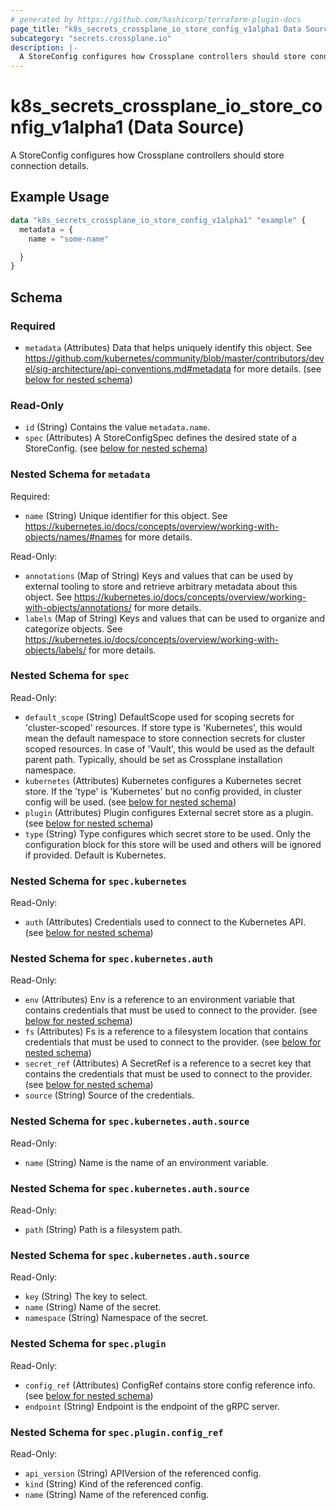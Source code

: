 ```yaml
---
# generated by https://github.com/hashicorp/terraform-plugin-docs
page_title: "k8s_secrets_crossplane_io_store_config_v1alpha1 Data Source - terraform-provider-k8s"
subcategory: "secrets.crossplane.io"
description: |-
  A StoreConfig configures how Crossplane controllers should store connection details.
---
```


# k8s_secrets_crossplane_io_store_config_v1alpha1 (Data Source)

A StoreConfig configures how Crossplane controllers should store connection details.

## Example Usage

```terraform
data "k8s_secrets_crossplane_io_store_config_v1alpha1" "example" {
  metadata = {
    name = "some-name"

  }
}
```

<!-- schema generated by tfplugindocs -->
## Schema

### Required

- `metadata` (Attributes) Data that helps uniquely identify this object. See https://github.com/kubernetes/community/blob/master/contributors/devel/sig-architecture/api-conventions.md#metadata for more details. (see [below for nested schema](#nestedatt--metadata))

### Read-Only

- `id` (String) Contains the value `metadata.name`.
- `spec` (Attributes) A StoreConfigSpec defines the desired state of a StoreConfig. (see [below for nested schema](#nestedatt--spec))

<a id="nestedatt--metadata"></a>
### Nested Schema for `metadata`

Required:

- `name` (String) Unique identifier for this object. See https://kubernetes.io/docs/concepts/overview/working-with-objects/names/#names for more details.

Read-Only:

- `annotations` (Map of String) Keys and values that can be used by external tooling to store and retrieve arbitrary metadata about this object. See https://kubernetes.io/docs/concepts/overview/working-with-objects/annotations/ for more details.
- `labels` (Map of String) Keys and values that can be used to organize and categorize objects. See https://kubernetes.io/docs/concepts/overview/working-with-objects/labels/ for more details.


<a id="nestedatt--spec"></a>
### Nested Schema for `spec`

Read-Only:

- `default_scope` (String) DefaultScope used for scoping secrets for 'cluster-scoped' resources. If store type is 'Kubernetes', this would mean the default namespace to store connection secrets for cluster scoped resources. In case of 'Vault', this would be used as the default parent path. Typically, should be set as Crossplane installation namespace.
- `kubernetes` (Attributes) Kubernetes configures a Kubernetes secret store. If the 'type' is 'Kubernetes' but no config provided, in cluster config will be used. (see [below for nested schema](#nestedatt--spec--kubernetes))
- `plugin` (Attributes) Plugin configures External secret store as a plugin. (see [below for nested schema](#nestedatt--spec--plugin))
- `type` (String) Type configures which secret store to be used. Only the configuration block for this store will be used and others will be ignored if provided. Default is Kubernetes.

<a id="nestedatt--spec--kubernetes"></a>
### Nested Schema for `spec.kubernetes`

Read-Only:

- `auth` (Attributes) Credentials used to connect to the Kubernetes API. (see [below for nested schema](#nestedatt--spec--kubernetes--auth))

<a id="nestedatt--spec--kubernetes--auth"></a>
### Nested Schema for `spec.kubernetes.auth`

Read-Only:

- `env` (Attributes) Env is a reference to an environment variable that contains credentials that must be used to connect to the provider. (see [below for nested schema](#nestedatt--spec--kubernetes--auth--env))
- `fs` (Attributes) Fs is a reference to a filesystem location that contains credentials that must be used to connect to the provider. (see [below for nested schema](#nestedatt--spec--kubernetes--auth--fs))
- `secret_ref` (Attributes) A SecretRef is a reference to a secret key that contains the credentials that must be used to connect to the provider. (see [below for nested schema](#nestedatt--spec--kubernetes--auth--secret_ref))
- `source` (String) Source of the credentials.

<a id="nestedatt--spec--kubernetes--auth--env"></a>
### Nested Schema for `spec.kubernetes.auth.source`

Read-Only:

- `name` (String) Name is the name of an environment variable.


<a id="nestedatt--spec--kubernetes--auth--fs"></a>
### Nested Schema for `spec.kubernetes.auth.source`

Read-Only:

- `path` (String) Path is a filesystem path.


<a id="nestedatt--spec--kubernetes--auth--secret_ref"></a>
### Nested Schema for `spec.kubernetes.auth.source`

Read-Only:

- `key` (String) The key to select.
- `name` (String) Name of the secret.
- `namespace` (String) Namespace of the secret.




<a id="nestedatt--spec--plugin"></a>
### Nested Schema for `spec.plugin`

Read-Only:

- `config_ref` (Attributes) ConfigRef contains store config reference info. (see [below for nested schema](#nestedatt--spec--plugin--config_ref))
- `endpoint` (String) Endpoint is the endpoint of the gRPC server.

<a id="nestedatt--spec--plugin--config_ref"></a>
### Nested Schema for `spec.plugin.config_ref`

Read-Only:

- `api_version` (String) APIVersion of the referenced config.
- `kind` (String) Kind of the referenced config.
- `name` (String) Name of the referenced config.
